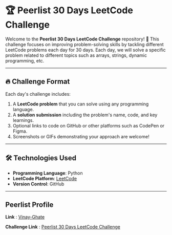 # 🏆 Peerlist 30 Days LeetCode Challenge

Welcome to the **Peerlist 30 Days LeetCode Challenge** repository! 🎉 This challenge focuses on improving problem-solving skills by tackling different LeetCode problems each day for 30 days. Each day, we will solve a specific problem related to different topics such as arrays, strings, dynamic programming, etc.

---

## 🔥 Challenge Format

Each day's challenge includes:
1. A **LeetCode problem** that you can solve using any programming language.
2. A **solution submission** including the problem's name, code, and key learnings.
3. Optional links to code on GitHub or other platforms such as CodePen or Figma.
4. Screenshots or GIFs demonstrating your approach are welcome!

---

## 🛠️ Technologies Used
- **Programming Language**: Python
- **LeetCode Platform**: [LeetCode](https://leetcode.com/)
- **Version Control**: GitHub

---

## Peerlist Profile
 **Link** : [Vinay-Ghate](https://peerlist.io/vinay_ghate)

 **Challenge Link** : [Peerlist 30 Days LeetCode Challenge](https://peerlist.io/blog/commentary/leetcode-challenge)
